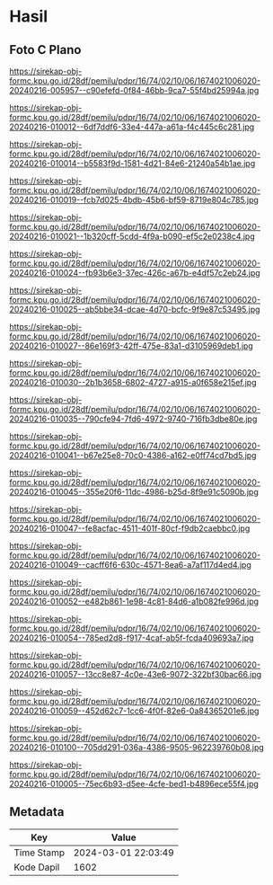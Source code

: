 # Hasil

## Foto C Plano

https://sirekap-obj-formc.kpu.go.id/28df/pemilu/pdpr/16/74/02/10/06/1674021006020-20240216-005957--c90efefd-0f84-46bb-9ca7-55f4bd25994a.jpg

https://sirekap-obj-formc.kpu.go.id/28df/pemilu/pdpr/16/74/02/10/06/1674021006020-20240216-010012--6df7ddf6-33e4-447a-a61a-f4c445c6c281.jpg

https://sirekap-obj-formc.kpu.go.id/28df/pemilu/pdpr/16/74/02/10/06/1674021006020-20240216-010014--b5583f9d-1581-4d21-84e6-21240a54b1ae.jpg

https://sirekap-obj-formc.kpu.go.id/28df/pemilu/pdpr/16/74/02/10/06/1674021006020-20240216-010019--fcb7d025-4bdb-45b6-bf59-8719e804c785.jpg

https://sirekap-obj-formc.kpu.go.id/28df/pemilu/pdpr/16/74/02/10/06/1674021006020-20240216-010021--1b320cff-5cdd-4f9a-b090-ef5c2e0238c4.jpg

https://sirekap-obj-formc.kpu.go.id/28df/pemilu/pdpr/16/74/02/10/06/1674021006020-20240216-010024--fb93b6e3-37ec-426c-a67b-e4df57c2eb24.jpg

https://sirekap-obj-formc.kpu.go.id/28df/pemilu/pdpr/16/74/02/10/06/1674021006020-20240216-010025--ab5bbe34-dcae-4d70-bcfc-9f9e87c53495.jpg

https://sirekap-obj-formc.kpu.go.id/28df/pemilu/pdpr/16/74/02/10/06/1674021006020-20240216-010027--86e169f3-42ff-475e-83a1-d3105969deb1.jpg

https://sirekap-obj-formc.kpu.go.id/28df/pemilu/pdpr/16/74/02/10/06/1674021006020-20240216-010030--2b1b3658-6802-4727-a915-a0f658e215ef.jpg

https://sirekap-obj-formc.kpu.go.id/28df/pemilu/pdpr/16/74/02/10/06/1674021006020-20240216-010035--790cfe94-7fd6-4972-9740-716fb3dbe80e.jpg

https://sirekap-obj-formc.kpu.go.id/28df/pemilu/pdpr/16/74/02/10/06/1674021006020-20240216-010041--b67e25e8-70c0-4386-a162-e0ff74cd7bd5.jpg

https://sirekap-obj-formc.kpu.go.id/28df/pemilu/pdpr/16/74/02/10/06/1674021006020-20240216-010045--355e20f6-11dc-4986-b25d-8f9e91c5090b.jpg

https://sirekap-obj-formc.kpu.go.id/28df/pemilu/pdpr/16/74/02/10/06/1674021006020-20240216-010047--fe8acfac-4511-401f-80cf-f9db2caebbc0.jpg

https://sirekap-obj-formc.kpu.go.id/28df/pemilu/pdpr/16/74/02/10/06/1674021006020-20240216-010049--cacff6f6-630c-4571-8ea6-a7af117d4ed4.jpg

https://sirekap-obj-formc.kpu.go.id/28df/pemilu/pdpr/16/74/02/10/06/1674021006020-20240216-010052--e482b861-1e98-4c81-84d6-a1b082fe996d.jpg

https://sirekap-obj-formc.kpu.go.id/28df/pemilu/pdpr/16/74/02/10/06/1674021006020-20240216-010054--785ed2d8-f917-4caf-ab5f-fcda409693a7.jpg

https://sirekap-obj-formc.kpu.go.id/28df/pemilu/pdpr/16/74/02/10/06/1674021006020-20240216-010057--13cc8e87-4c0e-43e6-9072-322bf30bac66.jpg

https://sirekap-obj-formc.kpu.go.id/28df/pemilu/pdpr/16/74/02/10/06/1674021006020-20240216-010059--452d62c7-1cc6-4f0f-82e6-0a84365201e6.jpg

https://sirekap-obj-formc.kpu.go.id/28df/pemilu/pdpr/16/74/02/10/06/1674021006020-20240216-010100--705dd291-036a-4386-9505-962239760b08.jpg

https://sirekap-obj-formc.kpu.go.id/28df/pemilu/pdpr/16/74/02/10/06/1674021006020-20240216-010005--75ec6b93-d5ee-4cfe-bed1-b4896ece55f4.jpg


## Metadata

| Key        | Value               |
| ---------- | ------------------- |
| Time Stamp | 2024-03-01 22:03:49 |
| Kode Dapil | 1602                |



